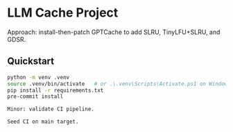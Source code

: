 # LLM Cache Project

Approach: install-then-patch GPTCache to add SLRU, TinyLFU+SLRU, and GDSR.

## Quickstart
```bash
python -m venv .venv
source .venv/bin/activate   # or .\.venv\Scripts\Activate.ps1 on Windows
pip install -r requirements.txt
pre-commit install

Minor: validate CI pipeline.

Seed CI on main target.

